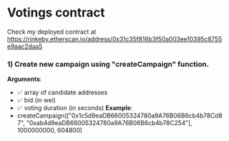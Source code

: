 # Votings contract
Check my deployed contract at https://rinkeby.etherscan.io/address/0x31c35f816b3f50a003ee10395c8755e9aac2daa5


### 1) Create new campaign  using "createCampaign" function. 
 **Arguments**: 
 - :white_check_mark: array of candidate addresses
 - :white_check_mark: bid (in wei)
 - :white_check_mark: voting duration (in seconds)
 **Example**: 
  - createCampaign(["0x1c5d9eaDB66005324780a9A76B06B6cb4b78Cd87", "0xab4d9eaDB66005324780a9A76B06B6cb4b78C254"], 1000000000, 604800)


